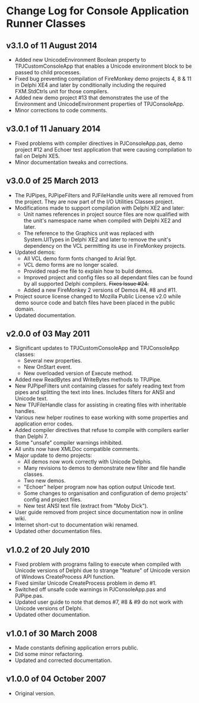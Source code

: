 # Change Log for Console Application Runner Classes

## v3.1.0 of 11 August 2014

+ Added new UnicodeEnvironment Boolean property to TPJCustomConsoleApp that enables a Unicode environment block to be passed to child processes.
+ Fixed bug preventing compilation of FireMonkey demo projects 4, 8 & 11 in Delphi XE4 and later by conditionally including the required FXM.StdCtrls unit for those compilers.
+ Added new demo project #13 that demonstrates the use of the Environment and UnicodeEnvironment properties of TPJConsoleApp.
+ Minor corrections to code comments.

## v3.0.1 of 11 January 2014

+ Fixed problems with compiler directives in PJConsoleApp.pas, demo project #12 and Echoer test application that were causing compilation to fail on Delphi XE5.
+ Minor documentation tweaks and corrections.

## v3.0.0 of 25 March 2013

+ The PJPipes, PJPipeFilters and PJFileHandle units were all removed from the project. They are now part of the I/O Utilities Classes project.
+ Modifications made to support compilation with Delphi XE2 and later:
  + Unit names references in project source files are now qualified with the unit's namespace name when compiled with Delphi XE2 and later.
  + The reference to the Graphics unit was replaced with System.UITypes in Delphi XE2 and later to remove the unit's dependency on the VCL permitting its use in FireMonkey projects.
+ Updated demos:
  + All VCL demo form fonts changed to Arial 9pt.
  + VCL demo forms are no longer scaled.
  + Provided read-me file to explain how to build demos.
  + Improved project and config files so all dependant files can be found by all supported Delphi compilers. ~~Fixes Issue #24.~~
  + Added a new FireMonkey 2 versions of Demos #4, #8 and #11.
+ Project source license changed to Mozilla Public License v2.0 while demo source code and batch files have been placed in the public domain.
+ Updated documentation.

## v2.0.0 of 03 May 2011

+ Significant updates to TPJCustomConsoleApp and TPJConsoleApp classes:
  + Several new properties.
  + New OnStart event.
  + New overloaded version of Execute method.
+ Added new ReadBytes and WriteBytes methods to TPJPipe.
+ New PJPipeFilters unit containing classes for safely reading text from pipes and splitting the text into lines. Includes filters for ANSI and Unicode text.
+ New TPJFileHandle class for assisting in creating files with inheritable handles.
+ Various new helper routines to ease working with some properties and application error codes.
+ Added compiler directives that refuse to compile with compilers earlier than Delphi 7.
+ Some "unsafe" compiler warnings inhibited.
+ All units now have XMLDoc compatible comments.
+ Major update to demo projects:
  + All demos now work correctly with Unicode Delphis.
  + Many revisions to demos to demonstrate new filter and file handle classes.
  + Two new demos.
  + "Echoer" helper program now has option output Unicode text.
  + Some changes to organisation and configuration of demo projects' config and project files.
  + New test ANSI text file (extract from "Moby Dick").
+ User guide removed from project since documentation now in online wiki.
+ Internet short-cut to documentation wiki renamed.
+ Updated other documentation files.

## v1.0.2 of 20 July 2010

+ Fixed problem with programs failing to execute when compiled with Unicode versions of Delphi due to strange "feature" of Unicode version of Windows CreateProcess API function.
+ Fixed similar Unicode CreateProcess problem in demo #1.
+ Switched off unsafe code warnings in PJConsoleApp.pas and PJPipe.pas.
+ Updated user guide to note that demos #7, #8 & #9 do not work with Unicode versions of Delphi.
+ Updated other documentation.

## v1.0.1 of 30 March 2008

+ Made constants defining application errors public.
+ Did some minor refactoring.
+ Updated and corrected documentation.

## v1.0.0 of 04 October 2007

+ Original version.

